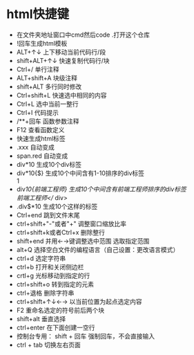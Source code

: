 # html快捷键
* 在文件夹地址窗口中cmd然后code .打开这个仓库
* !回车生成html模板
* ALT+↑↓       上下移动当前代码行/段
* shift+ALT+↑↓ 快速复制代码行/块
* Ctrl+/       单行注释
* ALT+shift+A  块级注释
* shift+ALT    多行同时修改
* Ctrl+shift+L 快速选中相同的内容
* Ctrl+L       选中当前一整行
* Ctrl+I       代码提示
* /**+回车      函数参数注释
* F12           查看函数定义
* 快速生成html标签
* .xxx     自动变成   <div class="xxx"></div>
* span.red 自动变成   <span class="red"></span>
* div*10   生成10个div标签  <div></div>
* div*10{$}   生成10个中间含有1-10排序的div标签  <div>1</div>
* div*10{前端工程师}  生成10个中间含有前端工程师排序的div标签  <div>前端工程师</* div>
* .div$*10  生成10个这样的标签<div class="div1"></div>
* Ctrl+end  跳到文件末尾
* ctrl+shift+"-"或者"+"  调整窗口缩放比率
* ctrl+shift+k或者Ctrl+x   删除整行
* shift+end 并用←→键调整选中范围    选取指定范围   
* alt+Q   选择空白文件的编程语言（自己设置：更改语言模式）
* ctrl+d     选定字符串
* ctrl+b    打开和关闭侧边栏
* crtl+g     光标移动到指定的行
* ctrl+shift+o  转到指定的元素
* ctrl+退格    删除字符串
* ctrl+shift+↑↓←→   以当前位置为起点选定内容
* F2   重命名选定的符号前后两个块
* shift+alt  垂直选择
* ctrl+enter   在下面创建一空行
* 控制台专用： shift + 回车 强制回车，不会直接输入
* ctrl + tab      切换左右页面

